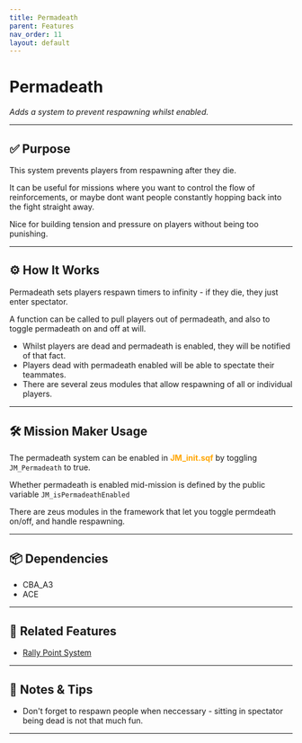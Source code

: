 ```yaml
---
title: Permadeath         
parent: Features
nav_order: 11
layout: default
---
```


# Permadeath

*Adds a system to prevent respawning whilst enabled.*

---

## ✅ Purpose

This system prevents players from respawning after they die.

It can be useful for missions where you want to control the flow of reinforcements, or maybe dont want people constantly hopping back into the fight straight away.

Nice for building tension and pressure on players without being too punishing.


---

## ⚙️ How It Works

Permadeath sets players respawn timers to infinity - if they die, they just enter spectator.

A function can be called to pull players out of permadeath, and also to toggle permadeath on and off at will.

- Whilst players are dead and permadeath is enabled, they will be notified of that fact.
- Players dead with permadeath enabled will be able to spectate their teammates.
- There are several zeus modules that allow respawning of all or individual players.

---

## 🛠️ Mission Maker Usage

The permadeath system can be enabled in <span style="color: orange; font-weight: bold;">JM_init.sqf</span> by toggling `JM_Permadeath` to true.

Whether permadeath is enabled mid-mission is defined by the public variable `JM_isPermadeathEnabled`

There are zeus modules in the framework that let you toggle permdeath on/off, and handle respawning.


---

## 📦 Dependencies


- CBA_A3
- ACE

---

## 🔁 Related Features

- [Rally Point System](rally.md)

---

## 🧪 Notes & Tips

- Don't forget to respawn people when neccessary - sitting in spectator being dead is not that much fun.


---
